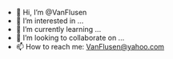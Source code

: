 - 👋 Hi, I’m @VanFlusen
- 👀 I’m interested in ...
- 🌱 I’m currently learning ...
- 💞️ I’m looking to collaborate on ...
- 📫 How to reach me: VanFlusen@yahoo.com

<!---
VanFlusen/VanFlusen is a ✨ special ✨ repository because its `README.md` (this file) appears on your GitHub profile.
You can click the Preview link to take a look at your changes.
--->
